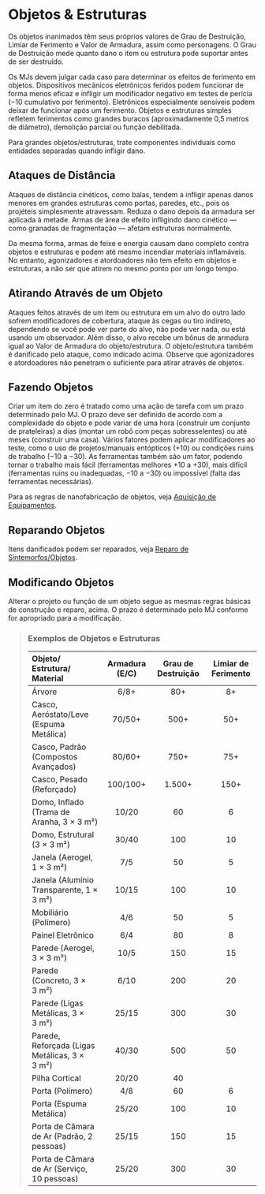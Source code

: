 # Objetos & Estruturas

Os objetos inanimados têm seus próprios valores de Grau de Destruição, Limiar de Ferimento e Valor de Armadura, assim como personagens. O Grau de Destruição mede quanto dano o item ou estrutura pode suportar antes de ser destruído.

Os MJs devem julgar cada caso para determinar os efeitos de ferimento em objetos. Dispositivos mecânicos eletrônicos feridos podem funcionar de forma menos eficaz e infligir um modificador negativo em testes de perícia (−10 cumulativo por ferimento). Eletrônicos especialmente sensíveis podem deixar de funcionar após um ferimento. Objetos e estruturas simples refletem ferimentos como grandes buracos (aproximadamente 0,5 metros de diâmetro), demolição parcial ou função debilitada.

Para grandes objetos/estruturas, trate componentes individuais como entidades separadas quando infligir dano.

## Ataques de Distância

Ataques de distância cinéticos, como balas, tendem a infligir apenas danos menores em grandes estruturas como portas, paredes, etc., pois os projéteis simplesmente atravessam. Reduza o dano depois da armadura ser aplicada à metade. Armas de área de efeito infligindo dano cinético — como granadas de fragmentação — afetam estruturas normalmente.

Da mesma forma, armas de feixe e energia causam dano completo contra objetos e estruturas e podem até mesmo incendiar materiais inflamáveis. No entanto, agonizadores e atordoadores não tem efeito em objetos e estruturas, a não ser que atirem no mesmo ponto por um longo tempo.

## Atirando Através de um Objeto

Ataques feitos através de um item ou estrutura em um alvo do outro lado sofrem modificadores de cobertura, ataque às cegas ou tiro indireto, dependendo se você pode ver parte do alvo, não pode ver nada, ou está usando um observador. Além disso, o alvo recebe um bônus de armadura igual ao Valor de Armadura do objeto/estrutura. O objeto/estrutura também é danificado pelo ataque, como indicado acima. Observe que agonizadores e atordoadores não penetram o suficiente para atirar através de objetos.

## Fazendo Objetos

Criar um item do zero é tratado como uma ação de tarefa com um prazo determinado pelo MJ. O prazo deve ser definido de acordo com a complexidade do objeto e pode variar de uma hora (construir um conjunto de prateleiras) a dias (montar um robô com peças sobresselentes) ou até meses (construir uma casa). Vários fatores podem aplicar modificadores ao teste, como o uso de projetos/manuais entópticos (+10) ou condições ruins de trabalho (−10 a −30). As ferramentas também são um fator, podendo tornar o trabalho mais fácil (ferramentas melhores +10 a +30), mais difícil (ferramentas ruins ou inadequadas, −10 a −30) ou impossível (falta das ferramentas necessárias).

Para as regras de nanofabricação de objetos, veja [Aquisição de Equipamentos](../16/02-acquiring-gear.md).

## Reparando Objetos

Itens danificados podem ser reparados, veja [Reparo de Sintemorfos/Objetos](17-healing-and-repair.md#reparo-de-sintemorfosobjetos).

## Modificando Objetos

Alterar o projeto ou função de um objeto segue as mesmas regras básicas de construção e reparo, acima. O prazo é determinado pelo MJ conforme for apropriado para a modificação.

<blockquote class="table">

### Exemplos de Objetos e Estruturas

<!--sort-->

| Objeto/<wbr>Estrutura/<wbr>Material | Armadura (E/C) | Grau de Destruição | Limiar de Ferimento |
|:------------------------------------------------------------------------------------- |:--------------:|:------------------:|:-------------------:|
| Árvore                                                                                |      6/8+      |        80+         |         8+          |
| Casco, Aeróstato/<wbr>Leve (Espuma Metálica)                 |     70/50+     |        500+        |         50+         |
| <!--sort-union-->Casco, Padrão (Compostos Avançados)                        |     80/60+     |        750+        |         75+         |
| <!--sort-union-->Casco, Pesado (Reforçado)                                  |    100/100+    |       1.500+       |        150+         |
| Domo, Inflado (Trama de Aranha, 3 × 3&nbsp;m²)                                        |     10/20      |         60         |          6          |
| <!--sort-union-->Domo, Estrutural (3 × 3&nbsp;m²)                           |     30/40      |        100         |         10          |
| Janela (Aerogel, 1 × 3&nbsp;m²)                                                       |      7/5       |         50         |          5          |
| <!--sort-union-->Janela (Alumínio Transparente, 1 × 3&nbsp;m²)              |     10/15      |        100         |         10          |
| Mobiliário (Polímero)                                                                 |      4/6       |         50         |          5          |
| Painel Eletrônico                                                                     |      6/4       |         80         |          8          |
| Parede (Aerogel, 3 × 3&nbsp;m²)                                                       |      10/5      |        150         |         15          |
| <!--sort-union-->Parede (Concreto, 3 × 3&nbsp;m²)                           |      6/10      |        200         |         20          |
| <!--sort-union-->Parede (Ligas Metálicas, 3 × 3&nbsp;m²)                    |     25/15      |        300         |         30          |
| <!--sort-union-->Parede, Reforçada (Ligas Metálicas, 3 × 3&nbsp;m²)         |     40/30      |        500         |         50          |
| Pilha Cortical                                                                        |     20/20      |         40         |                     |
| Porta (Polímero)                                                                      |      4/8       |         60         |          6          |
| <!--sort-union-->Porta (Espuma Metálica)                                    |     25/20      |        100         |         10          |
| Porta de Câmara de Ar (Padrão, 2 pessoas)                                             |     25/15      |        150         |         15          |
| <!--sort-union-->Porta de Câmara de Ar (Serviço, 10 pessoas)                |     25/20      |        300         |         30          |

</blockquote>
